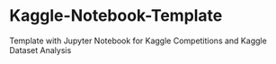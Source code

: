 # Kaggle-Notebook-Template
Template with Jupyter Notebook for Kaggle Competitions and Kaggle Dataset Analysis
